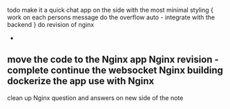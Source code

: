 todo
make it a quick chat app on the side with the most minimal styling {
    work on each persons message
    do the overflow auto
    -
    integrate with the backend
}
do revision of nginx

-
move the code to the Nginx app
Nginx revision -  complete
continue the websocket Nginx building
dockerize the app
use with Nginx
-
clean up Nginx
    question and answers on new side of the note